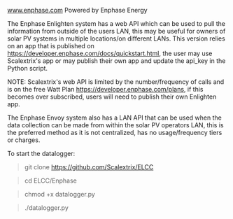 www.enphase.com  Powered by Enphase Energy

The Enphase Enlighten system has a web API which can be used to pull the information from outside of the users LAN,
this may be useful for owners of solar PV systems in multiple locations/on different LANs.
This version relies on an app that is published on https://developer.enphase.com/docs/quickstart.html, 
the user may use Scalextrix's app or may publish their own app and update the api_key in the Python script. 

NOTE: Scalextrix's web API is limited by the number/frequency of calls and is on the free Watt Plan 
https://developer.enphase.com/plans, if this becomes over subscribed, users will need to publish their own Enlighten app.

The Enphase Envoy system also has a LAN API that can be used when the data collection can be made from within
the solar PV operators LAN, this is the preferred method as it is not centralized, has no usage/frequency tiers or charges.

To start the datalogger:
> git clone https://github.com/Scalextrix/ELCC

> cd ELCC/Enphase

> chmod +x datalogger.py

> ./datalogger.py
